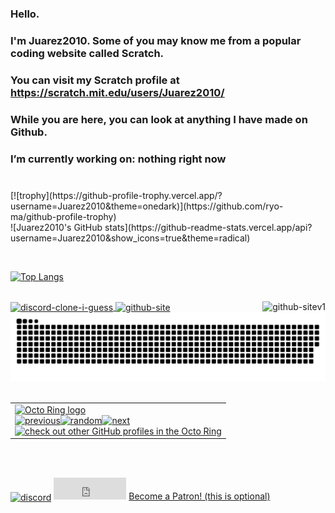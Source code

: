 ### Hello.
### I'm Juarez2010. Some of you may know me from a popular coding website called Scratch.
###
### You can visit my Scratch profile at https://scratch.mit.edu/users/Juarez2010/
###
### While you are here, you can look at anything I have made on Github. 
### I’m currently working on: nothing right now
###
<br>
[![trophy](https://github-profile-trophy.vercel.app/?username=Juarez2010&theme=onedark)](https://github.com/ryo-ma/github-profile-trophy)
<br>
![Juarez2010's GitHub stats](https://github-readme-stats.vercel.app/api?username=Juarez2010&show_icons=true&theme=radical)

<span style="display:inline-block; width: 200px;"></span>


[![Top Langs](https://github-readme-stats.vercel.app/api/top-langs/?username=Juarez2010&layout=compact&theme=radical&showicons=true)](https://github.com/anuraghazra/github-readme-stats)


</a>
<span style="display:inline-block; width: 200px;"></span>
<br>

<a href="https://github.com/LeoIsACoder/txt-thing-wip" target="_blank">
    <img align="center" src="https://github-readme-stats.vercel.app/api/pin/?username=LeoIsACoder&repo=txt-thing-wip&show_icons=true&theme=radical" alt="discord-clone-i-guess">
</a>
<a href="https://github.com/Juarez2010/Juarez2010.github.io" target="_blank">
    <img align="center" src="https://github-readme-stats.vercel.app/api/pin/?username=Juarez2010&repo=Juarez2010.github.io&show_icons=true&theme=radical" alt="github-site">
</a>

<a href="https://github.com/Juarez2010/website-v1" target="_blank">
    <img align="right" src="https://github-readme-stats.vercel.app/api/pin/?username=Juarez2010&repo=website-v1&show_icons=true&theme=radical" alt="github-sitev1">
</a>
<img src="https://raw.githubusercontent.com/Juarez2010/Juarez2010/1085049e41d97c494586b41a3c9343bb384bc48c/github-contribution-grid-snake-dark.svg">
<br>
<br>
<table><tbody><tr><td><a href="https://octo-ring.com/"><img src="https://octo-ring.com/static/img/widget/top.png" width="99%" alt="Octo Ring logo" align="top"></a><br><a href="https://octo-ring.com/p/Juarez2010/prev"><img src="https://octo-ring.com/static/img/widget/prev.png" width="33%" alt="previous" align="top" title="previous profile"></a><a href="https://octo-ring.com/p/Juarez2010/random"><img src="https://octo-ring.com/static/img/widget/random.png" width="33%" alt="random" align="top" title="random profile"></a><a href="https://octo-ring.com/p/Juarez2010/next"><img src="https://octo-ring.com/static/img/widget/next.png" width="33%" alt="next" align="top" title="next profile"></a><br><a href="https://octo-ring.com/"><img src="https://octo-ring.com/static/img/widget/bottom.png" width="99%" alt="check out other GitHub profiles in the Octo Ring" align="top"></a></td></tr></tbody></table> <br> <br>

<a href="https://discord.gg/q7RRtZfH4p" target="blank"><img align="center" src="https://raw.githubusercontent.com/rahuldkjain/github-profile-readme-generator/master/src/images/icons/Social/discord.svg" alt="discord" height="30" width="40"></a> <iframe src="https://github.com/sponsors/Juarez2010/button" title="Sponsor Juarez2010" height="35" width="116" style="border: 0;"></iframe> <a href="https://www.patreon.com/bePatron?u=74060470" data-patreon-widget-type="become-patron-button">Become a Patron! (this is optional)</a> 

